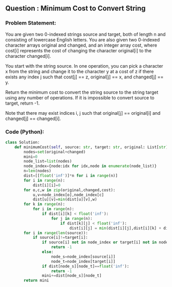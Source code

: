 ## Question : Minimum Cost to Convert String

### Problem Statement:
You are given two 0-indexed strings source and target, both of length n and consisting of lowercase English letters. You are also given two 0-indexed character arrays original and changed, and an integer array cost, where cost[i] represents the cost of changing the character original[i] to the character changed[i].

You start with the string source. In one operation, you can pick a character x from the string and change it to the character y at a cost of z if there exists any index j such that cost[j] == z, original[j] == x, and changed[j] == y.

Return the minimum cost to convert the string source to the string target using any number of operations. If it is impossible to convert source to target, return -1.

Note that there may exist indices i, j such that original[j] == original[i] and changed[j] == changed[i].

 
### Code (Python):
```python
class Solution:
    def minimumCost(self, source: str, target: str, original: List[str], changed: List[str], cost: List[int]) -> int:
        nodes=set(original+changed)
        mini=0
        node_list=list(nodes)
        node_index={node:idx for idx,node in enumerate(node_list)}
        n=len(nodes)
        dist=[[float('inf')]*n for i in range(n)]
        for i in range(n):
            dist[i][i]=0
        for o,c,w in zip(original,changed,cost):
            u,v=node_index[o],node_index[c]
            dist[u][v]=min(dist[u][v],w)
        for k in range(n):
            for i in range(n):
                if dist[i][k] < float('inf'):
                    for j in range(n):
                        if dist[k][j] < float('inf'):
                            dist[i][j] = min(dist[i][j],dist[i][k] + dist[k][j])
        for i in range(len(source)):
            if source[i]!=target[i]:
                if source[i] not in node_index or target[i] not in node_index:
                    return -1
                else:
                    node_s=node_index[source[i]]
                    node_t=node_index[target[i]]
                if dist[node_s][node_t]==float('inf'):
                    return -1
                mini+=dist[node_s][node_t]
        return mini
